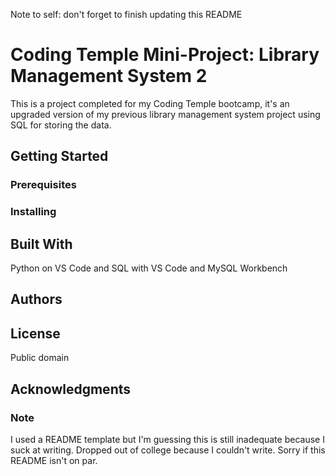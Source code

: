 Note to self: don't forget to finish updating this README

# Coding Temple Mini-Project: Library Management System 2

This is a project completed for my Coding Temple bootcamp, it's an upgraded version of my previous library management system
project using SQL for storing the data.

## Getting Started



### Prerequisites



### Installing



## Built With

Python on VS Code and SQL with VS Code and MySQL Workbench

## Authors



## License

Public domain

## Acknowledgments



### Note
I used a README template but I'm guessing this is still inadequate because I suck at writing. Dropped out of college because I couldn't write. Sorry if this README isn't on par.